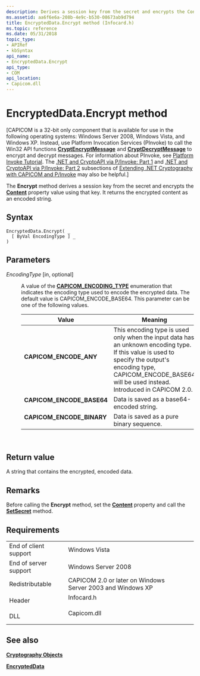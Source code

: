 ```yaml
---
description: Derives a session key from the secret and encrypts the Content property value using that key. It returns the encrypted content as an encoded string.
ms.assetid: aa6f6e6a-208b-4e9c-b530-08673ab9d794
title: EncryptedData.Encrypt method (Infocard.h)
ms.topic: reference
ms.date: 05/31/2018
topic_type: 
- APIRef
- kbSyntax
api_name: 
- EncryptedData.Encrypt
api_type: 
- COM
api_location: 
- Capicom.dll
---
```


# EncryptedData.Encrypt method

\[CAPICOM is a 32-bit only component that is available for use in the following operating systems: Windows Server 2008, Windows Vista, and Windows XP. Instead, use Platform Invocation Services (PInvoke) to call the Win32 API functions [**CryptEncryptMessage**](/windows/desktop/api/Wincrypt/nf-wincrypt-cryptencryptmessage) and [**CryptDecryptMessage**](/windows/desktop/api/Wincrypt/nf-wincrypt-cryptdecryptmessage) to encrypt and decrypt messages. For information about PInvoke, see [Platform Invoke Tutorial](https://msdn.microsoft.com/library/aa288468.aspx). The [.NET and CryptoAPI via P/Invoke: Part 1](/previous-versions/ms867087(v=msdn.10)#netcryptoapi_topic5) and [.NET and CryptoAPI via P/Invoke: Part 2](/previous-versions/ms867087(v=msdn.10)#netcryptoapi_topic6) subsections of [Extending .NET Cryptography with CAPICOM and P/Invoke](/previous-versions/ms867087(v=msdn.10)) may also be helpful.\]

The **Encrypt** method derives a session key from the secret and encrypts the [**Content**](encrypteddata-content.md) property value using that key. It returns the encrypted content as an encoded string.

## Syntax


```VB
EncryptedData.Encrypt( _
  [ ByVal EncodingType ] _
)
```



## Parameters

<dl> <dt>

*EncodingType* \[in, optional\]
</dt> <dd>

A value of the [**CAPICOM\_ENCODING\_TYPE**](capicom-encoding-type.md) enumeration that indicates the encoding type used to encode the encrypted data. The default value is CAPICOM\_ENCODE\_BASE64. This parameter can be one of the following values.



| Value                                                                                                                                                                                  | Meaning                                                                                                                                                                                                                            |
|----------------------------------------------------------------------------------------------------------------------------------------------------------------------------------------|------------------------------------------------------------------------------------------------------------------------------------------------------------------------------------------------------------------------------------|
| <span id="CAPICOM_ENCODE_ANY"></span><span id="capicom_encode_any"></span><dl> <dt>**CAPICOM\_ENCODE\_ANY**</dt> </dl>          | This encoding type is used only when the input data has an unknown encoding type. If this value is used to specify the output's encoding type, CAPICOM\_ENCODE\_BASE64 will be used instead. Introduced in CAPICOM 2.0.<br/> |
| <span id="CAPICOM_ENCODE_BASE64"></span><span id="capicom_encode_base64"></span><dl> <dt>**CAPICOM\_ENCODE\_BASE64**</dt> </dl> | Data is saved as a base64-encoded string.<br/>                                                                                                                                                                               |
| <span id="CAPICOM_ENCODE_BINARY"></span><span id="capicom_encode_binary"></span><dl> <dt>**CAPICOM\_ENCODE\_BINARY**</dt> </dl> | Data is saved as a pure binary sequence.<br/>                                                                                                                                                                                |



 

</dd> </dl>

## Return value

A string that contains the encrypted, encoded data.

## Remarks

Before calling the **Encrypt** method, set the [**Content**](encrypteddata-content.md) property and call the [**SetSecret**](encrypteddata-setsecret.md) method.

## Requirements



|                                  |                                                                                        |
|----------------------------------|----------------------------------------------------------------------------------------|
| End of client support<br/> | Windows Vista<br/>                                                               |
| End of server support<br/> | Windows Server 2008<br/>                                                         |
| Redistributable<br/>       | CAPICOM 2.0 or later on Windows Server 2003 and Windows XP<br/>                  |
| Header<br/>                | <dl> <dt>Infocard.h</dt> </dl>  |
| DLL<br/>                   | <dl> <dt>Capicom.dll</dt> </dl> |



## See also

<dl> <dt>

[**Cryptography Objects**](cryptography-objects.md)
</dt> <dt>

[**EncryptedData**](encrypteddata.md)
</dt> </dl>

 

 
